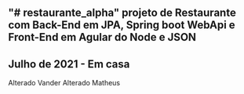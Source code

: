 "# restaurante_alpha" 
projeto de Restaurante com Back-End em JPA, Spring boot WebApi
e Front-End em Agular do Node e JSON
--------------------------------------
Julho de 2021 - Em casa
------------


Alterado Vander
Alterado Matheus
